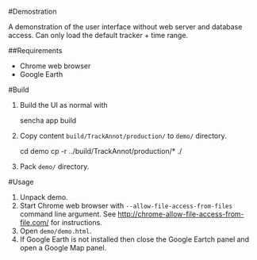 #Demostration

A demonstration of the user interface without web server and database access.
Can only load the default tracker + time range.

##Requirements


* Chrome web browser
* Google Earth

#Build

1. Build the UI as normal with

    sencha app build

2. Copy content `build/TrackAnnot/production/` to `demo/` directory.

    cd demo
    cp -r ../build/TrackAnnot/production/* ./

3. Pack `demo/` directory.

#Usage

1. Unpack demo.
2. Start Chrome web browser with `--allow-file-access-from-files` command line argument. See http://chrome-allow-file-access-from-file.com/ for instructions.
3. Open `demo/demo.html`.
4. If Google Earth is not installed then close the Google Eartch panel and open a Google Map panel.
